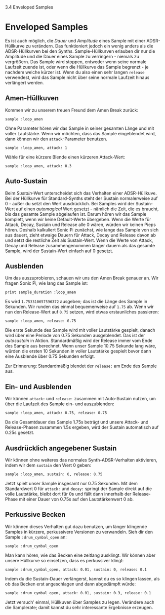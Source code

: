 3.4 Enveloped Samples

# Enveloped Samples

Es ist auch möglich, die *Dauer* und *Amplitude* eines Sample mit einer 
ADSR-Hüllkurve zu verändern. Das funktioniert jedoch ein wenig anders 
als die ADSR-Hüllkurven bei den Synths. Sample-Hüllkurven erlauben dir 
nur die Amplitude und die Dauer eines Sample zu verringern - niemals zu 
vergrößern. Das Sample wird stoppen, entweder wenn seine normale 
Laufzeit zuende ist, oder wenn die Hüllkurve das Sample begrenzt - je 
nachdem welche kürzer ist. Wenn du also einen sehr langen `release` 
verwendest, wird das Sample nicht über seine normale Laufzeit hinaus 
verlängert werden.

## Amen-Hüllkuven

Kommen wir zu unserem treuen Freund dem Amen Break zurück:

```
sample :loop_amen
```

Ohne Parameter hören wir das Sample in seiner gesamten Länge und mit 
voller Lautstärke. Wenn wir möchten, dass das Sample eingeblendet wird, 
dann können wir den `attack`-Parameter benutzen.

```
sample :loop_amen, attack: 1
```

Wähle für eine kürzere Blende einen kürzeren Attack-Wert:

```
sample :loop_amen, attack: 0.3
```

## Auto-Sustain

Beim *Sustain*-Wert unterscheidet sich das Verhalten einer 
ADSR-Hüllkuve. Bei der Hüllkurve für Standard-Synths steht der Sustain 
normalerweise auf 0 - außer du setzt den Wert ausdrücklich. Bei Samples 
wird der Sustain-Wert auf einen *automagical* Wert gesetzt - nämlich 
die Zeit, die es braucht, bis das gesamte Sample abgelaufen ist. Darum 
hören wir das Sample komplett, wenn wir keine Default-Werte übergeben. 
Wenn die Werte für Attack, Decay, Sustain und Release alle 0 wären, 
würden wir keinen Pieps hören. Deshalb kalkuliert Sonic Pi zunächst, 
wie lange das Sample von sich aus dauert, zieht etwaige Dauern für 
Attack, Decay und Release davon ab und setzt die restliche Zeit als 
Sustain-Wert. Wenn die Werte von Attack, Decay und Release 
zusammengenommen länger dauern als das gesamte Sample, wird der 
Sustain-Wert einfach auf 0 gesetzt.

## Ausblenden

Um das auszuprobieren, schauen wir uns den Amen Break genauer an. Wir 
fragen Sonic Pi, wie lang das Sample ist:

```
print sample_duration :loop_amen
```

Es wird `1.753310657596372` ausgeben; das ist die Länge des Sample in 
Sekunden. Wir runden das einmal bequemerweise auf `1.75` ab. Wenn wir 
nun den Release-Wert auf `0.75` setzen, wird etwas erstaunliches 
passieren:

```
sample :loop_amen, release: 0.75
```

Die erste Sekunde des Sample wird mit voller Lautstärke gespielt, 
danach wird über eine Periode von 0.75 Sekunden ausgeblendet. Das ist 
der *autosustain* in Aktion. Standardmäßig wird der Release immer vom 
Ende des Sample aus berechnet. Wenn unser Sample 10.75 Sekunde lang 
wäre, würden die ersten 10 Sekunden in voller Lautstärke gespielt bevor 
dann eine Ausblende über 0.75 Sekunden erfolgt.

Zur Erinnerung: Standardmäßig blendet der `release:` am Ende des Sample 
aus.

## Ein- und Ausblenden

Wir können `attack:` und `release:` zusammen mit Auto-Sustain nutzen, 
um über die Laufzeit des Sample ein- und auszublenden:

```
sample :loop_amen, attack: 0.75, release: 0.75
```

Da die Gesamtdauer des Sample 1.75s beträgt und unsere Attack- und 
Release-Phasen zusammen 1.5s ergeben, wird der Sustain automatisch auf 
0.25s gesetzt.

## Ausdrücklich angegebener Sustain

Wir können ohne weiteres das normales Synth-ADSR-Verhalten aktivieren, 
indem wir dem `sustain` den Wert 0 geben:

```
sample :loop_amen, sustain: 0, release: 0.75
```

Jetzt spielt unser Sample insgesamt nur 0.75 Sekunden. Mit dem 
Standardwert 0 für `attack:` und `decay:` springt der Sample direkt auf 
die volle Lautstärke, bleibt dort für 0s und fällt dann innerhalb der 
Release-Phase mit einer Dauer von 0.75s auf den Lautstärkenwert 0 ab.

## Perkussive Becken

Wir können dieses Verhalten gut dazu benutzen, um länger klingende 
Samples in kürzere, perkussivere Versionen zu verwandeln. Sieh dir den 
Sample `:drum_cymbal_open` an:

```
sample :drum_cymbal_open
```

Man kann hören, wie das Becken eine zeitlang ausklingt. Wir können aber 
unsere Hüllkurve so einsetzen, dass es perkussiver klingt:

```
sample :drum_cymbal_open, attack: 0.01, sustain: 0, release: 0.1
```

Indem du die Sustain-Dauer verlängerst, kannst du es so klingen lassen, 
als ob das Becken erst angeschlagen und dann abgedämpft würde:

```
sample :drum_cymbal_open, attack: 0.01, sustain: 0.3, release: 0.1
```

Jetzt versuch' einmal, Hüllkuven über Samples zu legen. Verändere auch 
die Samplerate; damit kannst du sehr interessante Ergebnisse erzeugen.








